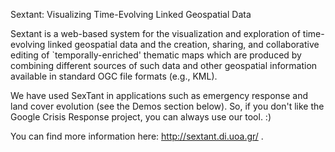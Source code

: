 Sextant: Visualizing Time-Evolving Linked Geospatial Data

Sextant is a web-based system for the visualization and exploration of time-evolving linked geospatial data and the creation, sharing, and collaborative editing of `temporally-enriched' thematic maps which are produced by combining different sources of such data and other geospatial information available in standard OGC file formats (e.g., KML).

We have used SexTant in applications such as emergency response and land cover evolution (see the Demos section below). So, if you don't like the Google Crisis Response project, you can always use our tool. :)

You can find more information here: http://sextant.di.uoa.gr/ .
